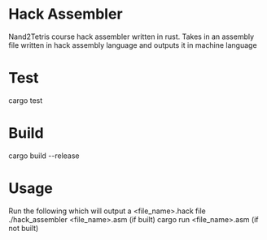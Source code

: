 # Hack Assembler
Nand2Tetris course hack assembler written in rust. Takes in an assembly file written in hack assembly language and outputs it in machine language

# Test
cargo test

# Build
cargo build --release

# Usage
Run the following which will output a <file_name>.hack file
./hack_assembler <file_name>.asm (if built)
cargo run <file_name>.asm (if not built)



